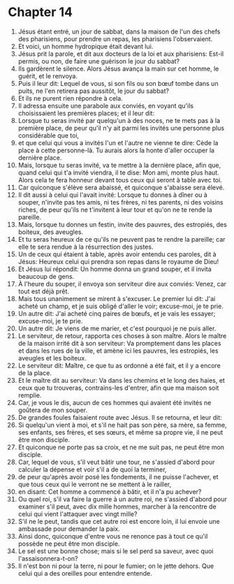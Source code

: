 # Chapter 14

1. Jésus étant entré, un jour de sabbat, dans la maison de l'un des chefs des pharisiens, pour prendre un repas, les pharisiens l'observaient.
2. Et voici, un homme hydropique était devant lui.
3. Jésus prit la parole, et dit aux docteurs de la loi et aux pharisiens: Est-il permis, ou non, de faire une guérison le jour du sabbat?
4. Ils gardèrent le silence. Alors Jésus avança la main sur cet homme, le guérit, et le renvoya.
5. Puis il leur dit: Lequel de vous, si son fils ou son bœuf tombe dans un puits, ne l'en retirera pas aussitôt, le jour du sabbat?
6. Et ils ne purent rien répondre à cela.
7. Il adressa ensuite une parabole aux conviés, en voyant qu'ils choisissaient les premières places; et il leur dit:
8. Lorsque tu seras invité par quelqu'un à des noces, ne te mets pas à la première place, de peur qu'il n'y ait parmi les invités une personne plus considérable que toi,
9. et que celui qui vous a invités l'un et l'autre ne vienne te dire: Cède la place à cette personne-là. Tu aurais alors la honte d'aller occuper la dernière place.
10. Mais, lorsque tu seras invité, va te mettre à la dernière place, afin que, quand celui qui t'a invité viendra, il te dise: Mon ami, monte plus haut. Alors cela te fera honneur devant tous ceux qui seront à table avec toi.
11. Car quiconque s'élève sera abaissé, et quiconque s'abaisse sera élevé.
12. Il dit aussi à celui qui l'avait invité: Lorsque tu donnes à dîner ou à souper, n'invite pas tes amis, ni tes frères, ni tes parents, ni des voisins riches, de peur qu'ils ne t'invitent à leur tour et qu'on ne te rende la pareille.
13. Mais, lorsque tu donnes un festin, invite des pauvres, des estropiés, des boiteux, des aveugles.
14. Et tu seras heureux de ce qu'ils ne peuvent pas te rendre la pareille; car elle te sera rendue à la résurrection des justes.
15. Un de ceux qui étaient à table, après avoir entendu ces paroles, dit à Jésus: Heureux celui qui prendra son repas dans le royaume de Dieu!
16. Et Jésus lui répondit: Un homme donna un grand souper, et il invita beaucoup de gens.
17. À l'heure du souper, il envoya son serviteur dire aux conviés: Venez, car tout est déjà prêt.
18. Mais tous unanimement se mirent à s'excuser. Le premier lui dit: J'ai acheté un champ, et je suis obligé d'aller le voir; excuse-moi, je te prie.
19. Un autre dit: J'ai acheté cinq paires de bœufs, et je vais les essayer; excuse-moi, je te prie.
20. Un autre dit: Je viens de me marier, et c'est pourquoi je ne puis aller.
21. Le serviteur, de retour, rapporta ces choses à son maître. Alors le maître de la maison irrité dit à son serviteur: Va promptement dans les places et dans les rues de la ville, et amène ici les pauvres, les estropiés, les aveugles et les boiteux.
22. Le serviteur dit: Maître, ce que tu as ordonné a été fait, et il y a encore de la place.
23. Et le maître dit au serviteur: Va dans les chemins et le long des haies, et ceux que tu trouveras, contrains-les d'entrer, afin que ma maison soit remplie.
24. Car, je vous le dis, aucun de ces hommes qui avaient été invités ne goûtera de mon souper.
25. De grandes foules faisaient route avec Jésus. Il se retourna, et leur dit:
26. Si quelqu'un vient à moi, et s'il ne hait pas son père, sa mère, sa femme, ses enfants, ses frères, et ses sœurs, et même sa propre vie, il ne peut être mon disciple.
27. Et quiconque ne porte pas sa croix, et ne me suit pas, ne peut être mon disciple.
28. Car, lequel de vous, s'il veut bâtir une tour, ne s'assied d'abord pour calculer la dépense et voir s'il a de quoi la terminer,
29. de peur qu'après avoir posé les fondements, il ne puisse l'achever, et que tous ceux qui le verront ne se mettent à le railler,
30. en disant: Cet homme a commencé à bâtir, et il n'a pu achever?
31. Ou quel roi, s'il va faire la guerre à un autre roi, ne s'assied d'abord pour examiner s'il peut, avec dix mille hommes, marcher à la rencontre de celui qui vient l'attaquer avec vingt mille?
32. S'il ne le peut, tandis que cet autre roi est encore loin, il lui envoie une ambassade pour demander la paix.
33. Ainsi donc, quiconque d'entre vous ne renonce pas à tout ce qu'il possède ne peut être mon disciple.
34. Le sel est une bonne chose; mais si le sel perd sa saveur, avec quoi l'assaisonnera-t-on?
35. Il n'est bon ni pour la terre, ni pour le fumier; on le jette dehors. Que celui qui a des oreilles pour entendre entende.

